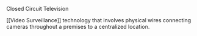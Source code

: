 Closed Circuit Television

[[Video Surveillance]] technology that involves physical wires connecting cameras throughout a premises to a centralized location.